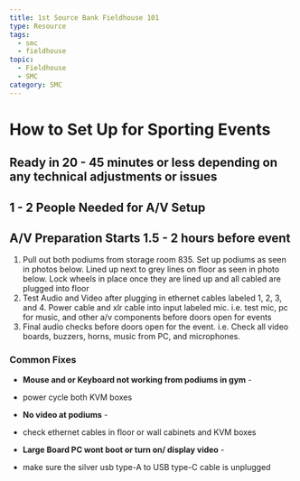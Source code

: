 ```yaml
---
title: 1st Source Bank Fieldhouse 101
type: Resource
tags:
  - smc
  - fieldhouse
topic:
  - Fieldhouse
  - SMC
category: SMC
---
```

# How to Set Up for Sporting Events

## **Ready in 20 - 45 minutes or less depending  on any technical adjustments or issues**
## **1 - 2 People Needed for A/V Setup**
## **A/V Preparation Starts 1.5 \- 2 hours before event**
1. Pull out both podiums from storage room 835\. Set up podiums as seen in photos below. Lined up next to grey lines on floor as seen in photo below. Lock wheels in place once they are lined up and all cabled are plugged into floor 
2. Test Audio and Video after plugging in ethernet cables labeled 1, 2, 3, and 4\. Power cable and xlr cable into input labeled mic.
   i.e. test mic, pc for music, and other a/v components before doors open for events
3. Final audio checks before doors open for the event. i.e. Check all video boards, buzzers, horns, music from PC, and microphones. 
### Common Fixes

* **Mouse and or Keyboard not working from podiums in gym** \-   
- power cycle both KVM boxes  
* **No video at podiums** \-   
- check ethernet cables in floor or wall cabinets and KVM boxes  
* **Large Board PC wont boot or turn on/ display video** \-   
- make sure the silver usb type-A to USB type-C cable is unplugged
